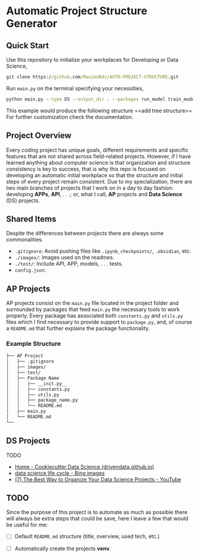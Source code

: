 # Automatic Project Structure Generator
## Quick Start
Use this repository to initialize your workplaces for Developing or Data Science, 
```cmd
git clone https://github.com/MaximoRdz/AUTO-PROJECT-STRUCTURE.git
```
Run `main.py` on the terminal specifying your necessities, 
```cmd
python main.py --type DS --output_dir . --packages run_model train_model 
```
This example would produce the following structure
==add tree structure==
For further customization check the documentation.
## Project Overview
Every coding project has unique goals, different requirements and specific features that are not shared across field-related projects. However, if I have learned anything about computer science is that organization and structure consistency is key to success, that is why this repo is focused on developing an automatic initial workplace so that the structure and initial steps of every project remain consistent. Due to my specialization, there are two main branches of projects that I work on in a day to day fashion: developing **APPs**, **API**, . . .; or, what I call, **AP** projects and **Data Science** (DS) projects.
## Shared Items
Despite the differences between projects there are always some commonalities.
- `.gitignore`: Avoid pushing files like `.ipynb_checkpoints/`, `.obsidian`, etc.
- `./images/`: Images used on the readmes.
- `./test/`: Include API, APP, models, . . . tests.
- `config.json`: 
## AP Projects
AP projects consist on the `main.py` file located in the project folder and surrounded by packages that feed `main.py` the necessary tools to work properly. Every package has associated both `constants.py` and `utils.py` files which I find necessary to provide support to `package.py`, and, of course a `README.md` that further explains the package functionality.
### Example Structure
```bash
├── AP Project
│   ├── .gitignore  
│   ├── images/
│   ├── test/ 
│   ├── Package Name
│   │   ├── __init.py__
│   │   ├── constants.py
│   │   ├── utils.py
│   │   ├── package_name.py
│   │   └── README.md
│   ├── main.py
│   └── README.md
└── 
```

## DS Projects
TODO
- [Home - Cookiecutter Data Science (drivendata.github.io)](http://drivendata.github.io/cookiecutter-data-science/)
- [data science life cycle - Bing images](https://www.bing.com/images/search?q=data+science+life+cycle&form=HDRSC4&first=1)
- [(7) The Best Way to Organize Your Data Science Projects - YouTube](https://www.youtube.com/watch?v=MaIfDPuSlw8&t=443s)
## TODO
Since the purpose of this project is to automate as much as possible there will always be extra steps that could be save, here I leave a few that would be useful for me:
- [ ] Default `README.md` structure (title, overview, used tech, etc.)
- [ ] Automatically create the projects **venv**.

